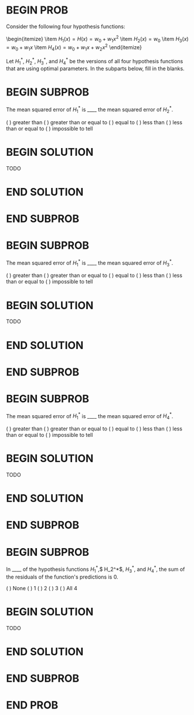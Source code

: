 # BEGIN PROB

<!-- <i>Source: [Winter 2022 Midterm 1](../wi22-midterm1/index.html), Problem 1</i> -->

Consider the following four hypothesis functions:

\begin{itemize}
    \item $H_1(x) = H(x) = w_0 + w_1 x^2$
    \item $H_2(x) = w_0$
    \item $H_3(x) = w_0 + w_1 x$
    \item $H_4(x) = w_0 + w_1x + w_2x^2$
\end{itemize}

Let $H_1^*$, $H_2^*$, $H_3^*$, and $H_4^*$ be the versions of all four hypothesis functions that are using optimal parameters. In the subparts below, fill in the blanks.

# BEGIN SUBPROB

The mean squared error of $H_1^*$ is \_\_\_\_ the mean squared error of $H_2^*$.

( ) greater than
( ) greater than or equal to
( ) equal to
( ) less than
( ) less than or equal to
( ) impossible to tell

# BEGIN SOLUTION

TODO

# END SOLUTION

# END SUBPROB

# BEGIN SUBPROB

The mean squared error of $H_1^*$ is \_\_\_\_ the mean squared error of $H_3^*$.

( ) greater than
( ) greater than or equal to
( ) equal to
( ) less than
( ) less than or equal to
( ) impossible to tell

# BEGIN SOLUTION

TODO

# END SOLUTION

# END SUBPROB

# BEGIN SUBPROB

The mean squared error of $H_1^*$ is \_\_\_\_ the mean squared error of $H_4^*$.

( ) greater than
( ) greater than or equal to
( ) equal to
( ) less than
( ) less than or equal to
( ) impossible to tell

# BEGIN SOLUTION

TODO

# END SOLUTION

# END SUBPROB

# BEGIN SUBPROB

In \_\_\_\_ of the hypothesis functions $H_1^*$,$ H_2^*$, $H_3^*$, and $H_4^*$, the sum of the residuals of the function's predictions is 0.

( ) None
( ) $1$
( ) $2$
( ) $3$
( ) All $4$

# BEGIN SOLUTION

TODO

# END SOLUTION

# END SUBPROB

# END PROB
